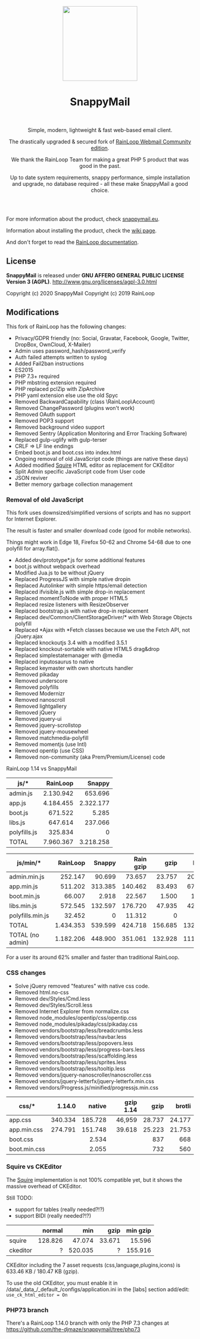 <div align="center">
  <a href="https://github.com/the-djmaze/snappymail">
    <img width="200" heigth="200" src="https://snappymail.eu/static/img/logo-256x256.png">
  </a>
  <br>
  <h1>SnappyMail</h1>
  <br>
  <p>
    Simple, modern, lightweight &amp; fast web-based email client.
  </p>
  <p>
    The drastically upgraded &amp; secured fork of <a href="https://github.com/RainLoop/rainloop-webmail">RainLoop Webmail Community edition</a>.
  </p>
  <p>
    We thank the RainLoop Team for making a great PHP 5 product that was good in the past.
  </p>
  <p>
    Up to date system requirements, snappy performance, simple installation and upgrade, no database required
    - all these make SnappyMail a good choice.
  </p>
  <h2></h2>
  <br>
</div>

For more information about the product, check [snappymail.eu](https://snappymail.eu/).

Information about installing the product, check the [wiki page](https://github.com/the-djmaze/snappymail/wiki/Installation-instructions).

And don't forget to read the [RainLoop documentation](https://www.rainloop.net/docs/).

## License

**SnappyMail** is released under
**GNU AFFERO GENERAL PUBLIC LICENSE Version 3 (AGPL)**.
http://www.gnu.org/licenses/agpl-3.0.html

Copyright (c) 2020 SnappyMail
Copyright (c) 2019 RainLoop

## Modifications

This fork of RainLoop has the following changes:

* Privacy/GDPR friendly (no: Social, Gravatar, Facebook, Google, Twitter, DropBox, OwnCloud, X-Mailer)
* Admin uses password_hash/password_verify
* Auth failed attempts written to syslog
* Added Fail2ban instructions
* ES2015
* PHP 7.3+ required
* PHP mbstring extension required
* PHP replaced pclZip with ZipArchive
* PHP yaml extension else use the old Spyc
* Removed BackwardCapability (class \RainLoop\Account)
* Removed ChangePassword (plugins won't work)
* Removed OAuth support
* Removed POP3 support
* Removed background video support
* Removed Sentry (Application Monitoring and Error Tracking Software)
* Replaced gulp-uglify with gulp-terser
* CRLF => LF line endings
* Embed boot.js and boot.css into index.html
* Ongoing removal of old JavaScript code (things are native these days)
* Added modified [Squire](https://github.com/neilj/Squire) HTML editor as replacement for CKEditor
* Split Admin specific JavaScript code from User code
* JSON reviver
* Better memory garbage collection management

### Removal of old JavaScript

This fork uses downsized/simplified versions of scripts and has no support for Internet Explorer.

The result is faster and smaller download code (good for mobile networks).

Things might work in Edge 18, Firefox 50-62 and Chrome 54-68 due to one polyfill for array.flat().

* Added dev/prototype*.js for some additional features
* boot.js without webpack overhead
* Modified Jua.js to be without jQuery
* Replaced ProgressJS with simple native dropin
* Replaced Autolinker with simple https/email detection
* Replaced ifvisible.js with simple drop-in replacement
* Replaced momentToNode with proper HTML5 <time>
* Replaced resize listeners with ResizeObserver
* Replaced bootstrap.js with native drop-in replacement
* Replaced dev/Common/ClientStorageDriver/* with Web Storage Objects polyfill
* Replaced *Ajax with *Fetch classes because we use the Fetch API, not jQuery.ajax
* Replaced knockoutjs 3.4 with a modified 3.5.1
* Replaced knockout-sortable with native HTML5 drag&drop
* Replaced simplestatemanager with @media
* Replaced inputosaurus to native
* Replaced keymaster with own shortcuts handler
* Removed pikaday
* Removed underscore
* Removed polyfills
* Removed Modernizr
* Removed nanoscroll
* Removed lightgallery
* Removed jQuery
* Removed jquery-ui
* Removed jquery-scrollstop
* Removed jquery-mousewheel
* Removed matchmedia-polyfill
* Removed momentjs (use Intl)
* Removed opentip (use CSS)
* Removed non-community (aka Prem/Premium/License) code


RainLoop 1.14 vs SnappyMail

|js/*       	|RainLoop 	|Snappy   	|
|-----------	|--------:	|--------:	|
|admin.js    	|2.130.942	|  653.696	|
|app.js      	|4.184.455	|2.322.177	|
|boot.js     	|  671.522	|    5.285	|
|libs.js     	|  647.614	|  237.066	|
|polyfills.js	|  325.834	|        0	|
|TOTAL      	|7.960.367	|3.218.258	|

|js/min/*       	|RainLoop 	|Snappy   	|Rain gzip	|gzip     	|brotli   	|
|---------------	|--------:	|--------:	|--------:	|--------:	|--------:	|
|admin.min.js    	|  252.147	|   90.699	| 73.657	| 23.757	| 20.795	|
|app.min.js      	|  511.202	|  313.385	|140.462	| 83.493	| 67.903	|
|boot.min.js     	|   66.007	|    2.918	| 22.567	|  1.500	|  1.275	|
|libs.min.js     	|  572.545	|  132.597	|176.720	| 47.935	| 42.630	|
|polyfills.min.js	|   32.452	|        0	| 11.312	|      0	|      0	|
|TOTAL           	|1.434.353	|  539.599	|424.718	|156.685	|132.603	|
|TOTAL (no admin)	|1.182.206	|  448.900	|351.061	|132.928	|111.808	|

For a user its around 62% smaller and faster than traditional RainLoop.

### CSS changes

* Solve jQuery removed "features" with native css code.
* Removed html.no-css
* Removed dev/Styles/Cmd.less
* Removed dev/Styles/Scroll.less
* Removed Internet Explorer from normalize.css
* Removed node_modules/opentip/css/opentip.css
* Removed node_modules/pikaday/css/pikaday.css
* Removed vendors/bootstrap/less/breadcrumbs.less
* Removed vendors/bootstrap/less/navbar.less
* Removed vendors/bootstrap/less/popovers.less
* Removed vendors/bootstrap/less/progress-bars.less
* Removed vendors/bootstrap/less/scaffolding.less
* Removed vendors/bootstrap/less/sprites.less
* Removed vendors/bootstrap/less/tooltip.less
* Removed vendors/jquery-nanoscroller/nanoscroller.css
* Removed vendors/jquery-letterfx/jquery-letterfx.min.css
* Removed vendors/Progress.js/minified/progressjs.min.css


|css/*       	|1.14.0   	|native   	|gzip 1.14	|gzip   	|brotli   	|
|--------------	|-------:	|-------:	|------:	|------:	|------:	|
|app.css    	| 340.334	| 185.728	| 46,959	| 28.737	| 24.177	|
|app.min.css	| 274.791	| 151.748	| 39.618	| 25.223	| 21.753	|
|boot.css    	|       	|   2.534	|       	|    837	|    668	|
|boot.min.css	|       	|   2.055	|       	|    732	|    560	|


### Squire vs CKEditor
The [Squire](https://github.com/neilj/Squire) implementation is not 100% compatible yet, but it shows the massive overhead of CKEditor.

Still TODO:

* support for tables (really needed?!?)
* support BIDI (really needed?!?)

|       	| normal	| min    	| gzip  	| min gzip	|
|--------	|-------:	|-------:	|------:	|--------:	|
|squire  	| 128.826	|  47.074	| 33.671	|   15.596	|
|ckeditor	|       ?	| 520.035	|      ?	|  155.916	|

CKEditor including the 7 asset requests (css,language,plugins,icons) is 633.46 KB / 180.47 KB (gzip).

To use the old CKEditor, you must enable it in /data/\_data\_/\_default\_/configs/application.ini
in the [labs] section add/edit: `use_ck_html_editor = On`

### PHP73 branch

There's a RainLoop 1.14.0 branch with only the PHP 7.3 changes at
https://github.com/the-djmaze/snappymail/tree/php73
